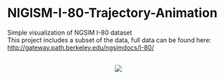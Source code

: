 # NIGISM-I-80-Trajectory-Animation
Simple visualization of NGSIM I-80 dataset <br />
This project includes a subset of the data, full data can be found here: http://gateway.path.berkeley.edu/ngsimdocs/I-80/ <br />
<br />
<p align="center">
  <img src="../master/trajectory-gif.gif"/>
</p>

 
